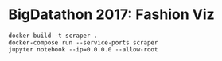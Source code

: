 # BigDatathon 2017: Fashion Viz

```
docker build -t scraper .
docker-compose run --service-ports scraper
jupyter notebook --ip=0.0.0.0 --allow-root
```